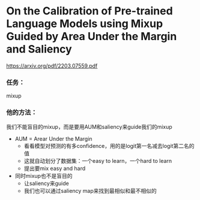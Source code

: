 # On the Calibration of Pre-trained Language Models using Mixup Guided by Area Under the Margin and Saliency

https://arxiv.org/pdf/2203.07559.pdf

### 任务：

mixup

### 他的方法：

我们不能盲目的mixup，而是要用AUM和saliency来guide我们的mixup

* AUM = Arear Under the Margin
  * 看看模型对预测的有多confidence，用的是logit第一名减去logit第二名的值
  * 这就自动划分了数据集：一个easy to learn，一个hard to learn
  * 提出要mix easy and hard
* 同时mixup也不是盲目的
  * 让saliency来guide
  * 我们也可以通过saliency map来找到最相似和最不相似的

